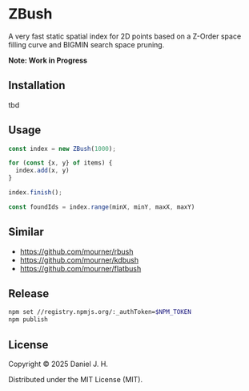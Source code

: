 # ZBush

A very fast static spatial index for 2D points based on a Z-Order space filling curve and BIGMIN search space pruning.

**Note: Work in Progress**


## Installation

tbd


## Usage

```ts
const index = new ZBush(1000);

for (const {x, y} of items) {
  index.add(x, y)
}

index.finish();

const foundIds = index.range(minX, minY, maxX, maxY)
```

## Similar

- https://github.com/mourner/rbush
- https://github.com/mourner/kdbush
- https://github.com/mourner/flatbush


## Release

```bash
npm set //registry.npmjs.org/:_authToken=$NPM_TOKEN
npm publish
```


## License

Copyright © 2025 Daniel J. H.

Distributed under the MIT License (MIT).

